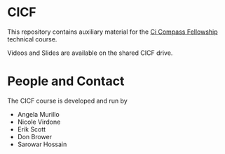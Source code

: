 # CICF
This repository contains auxiliary material for the [Ci Compass Fellowship](https://ci-compass.org/student-fellowships/) technical course.

Videos and Slides are available on the shared CICF drive.

# People and Contact

The CICF course is developed and run by 

* Angela Murillo
* Nicole Virdone
* Erik Scott
* Don Brower
* Sarowar Hossain

